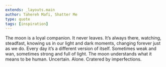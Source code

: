 ```yaml
---
extends: _layouts.main
author: Tahereh Mafi, Shatter Me
type: quote
tags: [inspiration]
---
```


The moon is a loyal companion. It never leaves. It’s always there, watching, steadfast, knowing us in our light and dark moments, changing forever just as we do. Every day it’s a different version of itself. Sometimes weak and wan, sometimes strong and full of light. The moon understands what it means to be human. Uncertain. Alone. Cratered by imperfections.